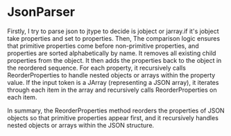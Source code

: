 # JsonParser

Firstly, I try to parse json to jtype to decide is jobject or jarray.if it's jobject take properties and set to properties.
Then, The comparison logic ensures that primitive properties come before non-primitive properties, and properties are sorted alphabetically by name.
It removes all existing child properties from the object.
It then adds the properties back to the object in the reordered sequence.
For each property, it recursively calls ReorderProperties to handle nested objects or arrays within the property value.
If the input token is a JArray (representing a JSON array), it iterates through each item in the array and recursively calls ReorderProperties on each item.

In summary, the ReorderProperties method reorders the properties of JSON objects so that primitive properties appear first, and it recursively handles nested objects or arrays within the JSON structure.
